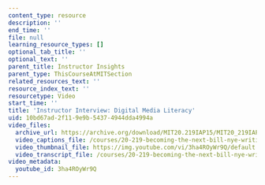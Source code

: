 ```yaml
---
content_type: resource
description: ''
end_time: ''
file: null
learning_resource_types: []
optional_tab_title: ''
optional_text: ''
parent_title: Instructor Insights
parent_type: ThisCourseAtMITSection
related_resources_text: ''
resource_index_text: ''
resourcetype: Video
start_time: ''
title: 'Instructor Interview: Digital Media Literacy'
uid: 10bd67ad-2f11-9e9b-5437-4944dda4994a
video_files:
  archive_url: https://archive.org/download/MIT20.219IAP15/MIT20_219IAP15_Digital_Literacy_300k.mp4
  video_captions_file: /courses/20-219-becoming-the-next-bill-nye-writing-and-hosting-the-educational-show-january-iap-2015/4d651ea2bbb15999947cd4433cac0c8c_3ha4ROyWr9Q.vtt
  video_thumbnail_file: https://img.youtube.com/vi/3ha4ROyWr9Q/default.jpg
  video_transcript_file: /courses/20-219-becoming-the-next-bill-nye-writing-and-hosting-the-educational-show-january-iap-2015/6ddb4352197151d9a84c987e9a8aaabe_3ha4ROyWr9Q.pdf
video_metadata:
  youtube_id: 3ha4ROyWr9Q
---
```

